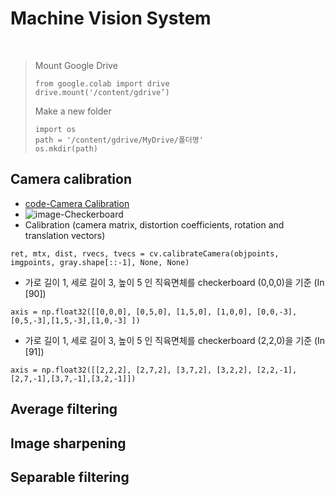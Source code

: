 # Machine Vision System
<br>

> Mount Google Drive
>```
>from google.colab import drive
>drive.mount('/content/gdrive’)
>```
>
> Make a new folder 
>```
>import os
>path = '/content/gdrive/MyDrive/폴더명'
>os.mkdir(path)
>```

## Camera calibration 
- [code-Camera Calibration](https://github.com/aaliyahee/MachineVision/blob/main/CameraCalibration.ipynb)<br>
- ![image-Checkerboard](https://github.com/aaliyahee/MachineVision/issues/1)
- Calibration (camera matrix, distortion coefficients, rotation and translation vectors)
```
ret, mtx, dist, rvecs, tvecs = cv.calibrateCamera(objpoints, imgpoints, gray.shape[::-1], None, None)
```
- 가로 길이 1, 세로 길이 3, 높이 5 인 직육면체를 checkerboard (0,0,0)을 기준 (In [90])
```
axis = np.float32([[0,0,0], [0,5,0], [1,5,0], [1,0,0], [0,0,-3],[0,5,-3],[1,5,-3],[1,0,-3] ])
```
- 가로 길이 1, 세로 길이 3, 높이 5 인 직육면체를 checkerboard (2,2,0)을 기준 (In [91])
```
axis = np.float32([[2,2,2], [2,7,2], [3,7,2], [3,2,2], [2,2,-1],[2,7,-1],[3,7,-1],[3,2,-1]])
```

## Average filtering
## Image sharpening
## Separable filtering
